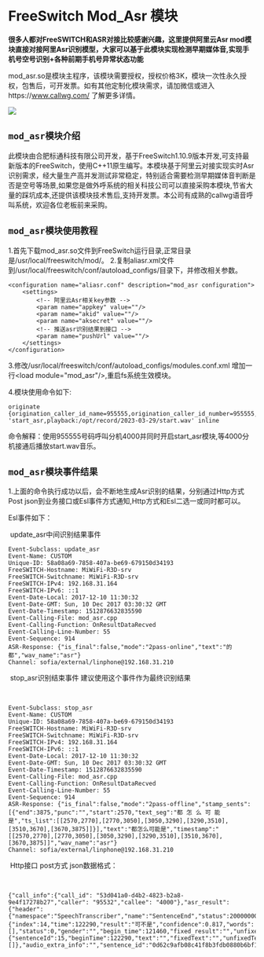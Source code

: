 # FreeSwitch Mod_Asr 模块

**很多人都对FreeSWITCH和ASR对接比较感谢兴趣，这里提供阿里云Asr mod模块直接对接阿里Asr识别模型，大家可以基于此模块实现检测早期媒体音,实现手机号空号识别+各种前期手机号异常状态功能**

mod_asr.so是模块主程序，该模块需要授权，授权价格3K，模块一次性永久授权，包售后，可开发票。如有其他定制化模块需求，请加微信或进入https://www.callwg.com/ 了解更多详情。

![](https://www.callwg.com/templets/callgw/images/ma.png)

## `mod_asr模块介绍`

此模块由合肥标通科技有限公司开发，基于FreeSwitch1.10.9版本开发,可支持最新版本的FreeSwitch，使用C++11原生编写。本模块基于阿里云对接实现实时Asr识别需求，经大量生产高并发测试非常稳定，特别适合需要检测早期媒体音判断是否是空号等场景,如果您是做外呼系统的相关科技公司可以直接采购本模块,节省大量的踩坑成本,还提供该模块技术售后,支持开发票。本公司有成熟的callwg语音呼叫系统，欢迎各位老板前来采购。


## `mod_asr模块使用教程`
1.首先下载mod_asr.so文件到FreeSwitch运行目录,正常目录是/usr/local/freeswitch/mod/。
2.复制aliasr.xml文件到/usr/local/freeswitch/conf/autoload_configs/目录下，并修改相关参数。

```
<configuration name="aliasr.conf" description="mod_asr configuration">
    <settings>
	    <!-- 阿里云Asr相关key参数 -->
        <param name="appkey" value=""/>
        <param name="akid" value=""/>
        <param name="aksecret" value=""/>
		<!-- 推送asr识别结果到接口 -->
        <param name="pushUrl" value=""/>
    </settings>
</configuration>
```

3.修改/usr/local/freeswitch/conf/autoload_configs/modules.conf.xml 增加一行&#60;load module="mod_asr"/&#62;,重启fs系统生效模块。

4.模块使用命令如下:

```
originate {origination_caller_id_name=955555,origination_caller_id_number=955555,absolute_codec_string=^^:PCMU:PCMA,leg_timeout=30,ignore_early_media=false}user/4000 'start_asr,playback:/opt/record/2023-03-29/start.wav' inline
```

命令解释：使用955555号码呼叫分机4000并同时开启start_asr模块,等4000分机接通后播放start.wav音乐。

## `mod_asr模块事件结果`

1.上面的命令执行成功以后，会不断地生成Asr识别的结果，分别通过Http方式Post json到业务接口或Esl事件方式通知,Http方式和Esl二选一或同时都可以。

Esl事件如下：

​		update_asr中间识别结果事件

```
Event-Subclass: update_asr
Event-Name: CUSTOM
Unique-ID: 58a08a69-7858-407a-be69-679150d34193
FreeSWITCH-Hostname: MiWiFi-R3D-srv
FreeSWITCH-Switchname: MiWiFi-R3D-srv
FreeSWITCH-IPv4: 192.168.31.164
FreeSWITCH-IPv6: ::1
Event-Date-Local: 2017-12-10 11:30:32
Event-Date-GMT: Sun, 10 Dec 2017 03:30:32 GMT
Event-Date-Timestamp: 1512876632835590
Event-Calling-File: mod_asr.cpp
Event-Calling-Function: OnResultDataRecved
Event-Calling-Line-Number: 55
Event-Sequence: 914
ASR-Response: {"is_final":false,"mode":"2pass-online","text":"的都","wav_name":"asr"}
Channel: sofia/external/linphone@192.168.31.210
```

​		stop_asr识别结束事件 建议使用这个事件作为最终识别结果

​		

```
Event-Subclass: stop_asr
Event-Name: CUSTOM
Unique-ID: 58a08a69-7858-407a-be69-679150d34193
FreeSWITCH-Hostname: MiWiFi-R3D-srv
FreeSWITCH-Switchname: MiWiFi-R3D-srv
FreeSWITCH-IPv4: 192.168.31.164
FreeSWITCH-IPv6: ::1
Event-Date-Local: 2017-12-10 11:30:32
Event-Date-GMT: Sun, 10 Dec 2017 03:30:32 GMT
Event-Date-Timestamp: 1512876632835590
Event-Calling-File: mod_asr.cpp
Event-Calling-Function: OnResultDataRecved
Event-Calling-Line-Number: 55
Event-Sequence: 914
ASR-Response: {"is_final":false,"mode":"2pass-offline","stamp_sents":[{"end":3875,"punc":"","start":2570,"text_seg":"都 怎 么 可 能 是","ts_list":[[2570,2770],[2770,3050],[3050,3290],[3290,3510],[3510,3670],[3670,3875]]}],"text":"都怎么可能是","timestamp":"[[2570,2770],[2770,3050],[3050,3290],[3290,3510],[3510,3670],[3670,3875]]","wav_name":"asr"}
Channel: sofia/external/linphone@192.168.31.210
```

​	 Http接口 post方式 json数据格式：

​	

```
{"call_info":{"call_id": "53d041a0-d4b2-4823-b2a8-9e4f17278b27","caller": "95532","callee": "4000"},"asr_result": {"header":{"namespace":"SpeechTranscriber","name":"SentenceEnd","status":20000000,"message_id":"2a523d16dcb84bd2a25b00bab3e77586","task_id":"27ed402c190c41c3b1e9187b0c7969c0","status_text":"Gateway:SUCCESS:Success."},"payload":{"index":14,"time":122290,"result":"可不是","confidence":0.817,"words":[],"status":0,"gender":"","begin_time":121460,"fixed_result":"","unfixed_result":"","stash_result":{"sentenceId":15,"beginTime":122290,"text":"","fixedText":"","unfixedText":"","currentTime":122290,"words":[]},"audio_extra_info":"","sentence_id":"0d62c9afb08c41f8b3fdb0880b6bf167","gender_score":0.0}}}
```

​	
